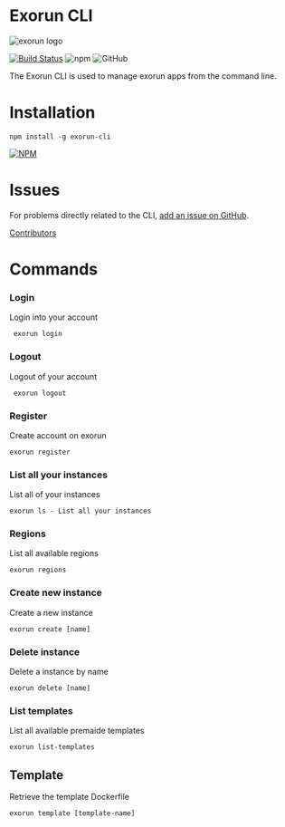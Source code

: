 # Exorun CLI

![exorun logo](https://avatars0.githubusercontent.com/u/65603591?s=200&v=4)

[![Build Status](https://travis-ci.com/exorunltd/exorun-cli.svg?branch=master)](https://travis-ci.com/exorunltd/exorun-cli)
![npm](https://img.shields.io/npm/v/exorun-cli)
![GitHub](https://img.shields.io/github/license/exorunltd/exorun-cli)

The Exorun CLI is used to manage exorun apps from the command line.

# Installation

```
npm install -g exorun-cli
```

[![NPM](https://nodei.co/npm/exorun-cli.png)](https://nodei.co/npm/exorun-cli/)

# Issues

For problems directly related to the CLI, [add an issue on GitHub](https://github.com/exorunio/exorun-cli/issues/new).

[Contributors](https://github.com/exorunio/exorun-cli/contributors)

# Commands

### Login

Login into your account

```
 exorun login
```

### Logout

Logout of your account

```
 exorun logout
```

### Register

Create account on exorun

```
exorun register
```

### List all your instances

List all of your instances

```
exorun ls - List all your instances
```

### Regions

List all available regions

```
exorun regions
```

### Create new instance

Create a new instance

```
exorun create [name]
```

### Delete instance

Delete a instance by name

```
exorun delete [name]
```

### List templates

List all available premaide templates

```
exorun list-templates
```

## Template

Retrieve the template Dockerfile

```
exorun template [template-name]
```
